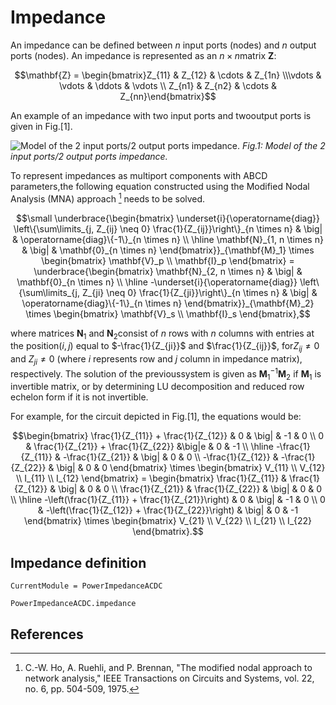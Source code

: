 # Impedance

An impedance can be defined between $n$ input ports (nodes) and $n$ output ports (nodes). An impedance is represented as an $n \times n$matrix $\mathbf{Z}$: 
```math
\mathbf{Z} = \begin{bmatrix}Z_{11} & Z_{12} & \cdots & Z_{1n} \\\vdots & \vdots & \ddots & \vdots \\
Z_{n1} & Z_{n2} & \cdots & Z_{nn}\end{bmatrix}
``` 
An example of an impedance with two input ports and twooutput ports is given in Fig.[1].

![Model of the 2 input ports/2 output ports
impedance.](pictures\impedance\impedance_model.png)
*Fig.1: Model of the 2 input ports/2 output ports impedance.*

To represent impedances as multiport components with ABCD parameters,the following equation constructed using the Modified Nodal Analysis
(MNA) approach [^1] needs to be solved. 
```math
\small
\underbrace{\begin{bmatrix}
\underset{i}{\operatorname{diag}} \left\{\sum\limits_{j, Z_{ij} \neq 0} \frac{1}{Z_{ij}}\right\}_{n \times n} & \big| & \operatorname{diag}\{-1\}_{n \times n} \\
\hline 
\mathbf{N}_{1, n \times n} & \big| & \mathbf{0}_{n \times n} 
\end{bmatrix}}_{\mathbf{M}_1} \times
\begin{bmatrix}
\mathbf{V}_p \\
\mathbf{I}_p
\end{bmatrix} = 
\underbrace{\begin{bmatrix}
\mathbf{N}_{2, n \times n} & \big| & \mathbf{0}_{n \times n}   \\
\hline 
-\underset{i}{\operatorname{diag}} \left\{\sum\limits_{j, Z_{ji} \neq 0} \frac{1}{Z_{ji}}\right\}_{n \times n} & \big| & \operatorname{diag}\{-1\}_{n \times n}
\end{bmatrix}}_{\mathbf{M}_2} \times
\begin{bmatrix}
\mathbf{V}_s \\
\mathbf{I}_s
\end{bmatrix},
```
where matrices $\mathbf{N}_1$ and $\mathbf{N}_2$consist of $n$ rows with $n$ columns with entries at the position$(i,j)$ equal to $-\frac{1}{Z_{ji}}$ and $\frac{1}{Z_{ij}}$, for$Z_{ij} \neq 0$ and $Z_{ji} \neq 0$ (where $i$ represents row and $j$ column in impedance matrix), respectively. The solution of the previoussystem is given as $\mathbf{M}_1^{-1}\mathbf{M}_2$ if $\mathbf{M}_1$ is invertible matrix, or by determining LU decomposition and reduced row echelon form if it is not invertible.

For example, for the circuit depicted in Fig.[1], the equations would be:
```math
\begin{bmatrix}
\frac{1}{Z_{11}} + \frac{1}{Z_{12}} & 0 & \big| & -1 & 0 \\
0 & \frac{1}{Z_{21}} + \frac{1}{Z_{22}} &\big|e & 0 & -1 \\
\hline 
-\frac{1}{Z_{11}} & -\frac{1}{Z_{21}} & \big| & 0 & 0 \\
-\frac{1}{Z_{12}} & -\frac{1}{Z_{22}} & \big| & 0 & 0
\end{bmatrix} \times
\begin{bmatrix}
V_{11} \\
V_{12} \\
I_{11} \\
I_{12}
\end{bmatrix} = 
\begin{bmatrix}
\frac{1}{Z_{11}} & \frac{1}{Z_{12}} & \big| & 0 & 0 \\
\frac{1}{Z_{21}} & \frac{1}{Z_{22}}  & \big| & 0 & 0 \\
\hline 
-\left(\frac{1}{Z_{11}} + \frac{1}{Z_{21}}\right) & 0 & \big| & -1 & 0 \\
0 & -\left(\frac{1}{Z_{12}} + \frac{1}{Z_{22}}\right) & \big| & 0 & -1
\end{bmatrix} \times
\begin{bmatrix}
V_{21} \\
V_{22} \\
I_{21} \\
I_{22}
\end{bmatrix}.
```
## Impedance definition
```@meta
CurrentModule = PowerImpedanceACDC
```

```@docs
PowerImpedanceACDC.impedance
```
## References
[^1]: C.-W. Ho, A. Ruehli, and P. Brennan, "The modified nodal approach to network analysis," IEEE Transactions on Circuits and Systems, vol. 22, no. 6, pp. 504-509, 1975.